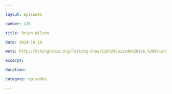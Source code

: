 ```yaml
---

layout: episodes

number: 126

title: Brian Wilson

date: 2014-10-16

meta: http://kchungradio.org/Talking-Show/126%20Episode%20126_%20Brian%20Wilson.mp3

excerpt:

duration:

category: episodes

---
```

